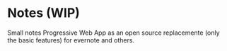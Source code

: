 # Notes (WIP)
Small notes Progressive Web App as an open source replacemente (only the basic features) for evernote and others.

